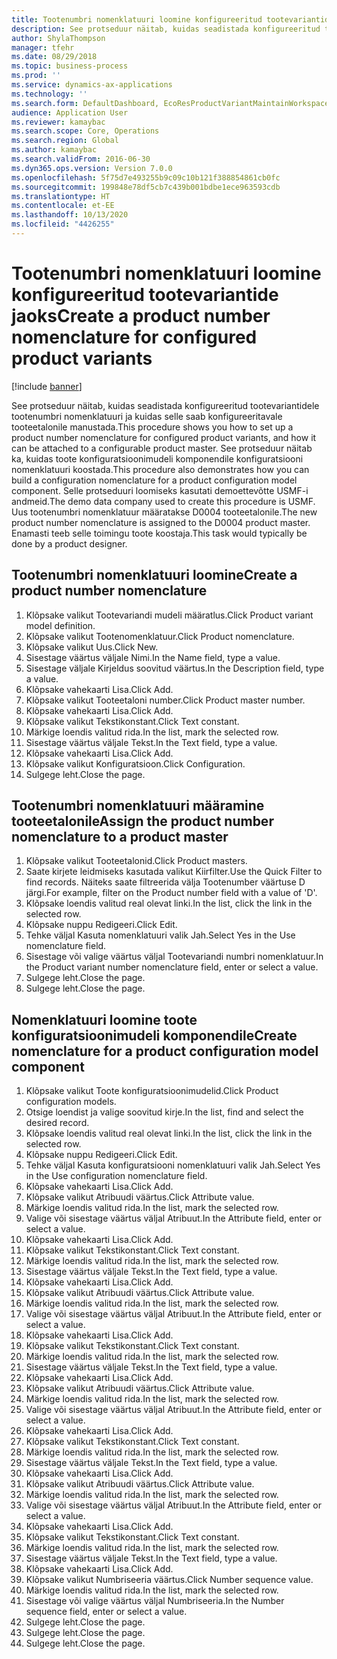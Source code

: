 ```yaml
---
title: Tootenumbri nomenklatuuri loomine konfigureeritud tootevariantide jaoks
description: See protseduur näitab, kuidas seadistada konfigureeritud tootevariantidele tootenumbri nomenklatuuri ja kuidas selle saab konfigureeritavale tooteetalonile manustada.
author: ShylaThompson
manager: tfehr
ms.date: 08/29/2018
ms.topic: business-process
ms.prod: ''
ms.service: dynamics-ax-applications
ms.technology: ''
ms.search.form: DefaultDashboard, EcoResProductVariantMaintainWorkspace, EcoResNomenclature, EcoResProductListPage, EcoResProductDetails, PCProductConfigurationModelListPage, PCProductConfigurationModelDetails
audience: Application User
ms.reviewer: kamaybac
ms.search.scope: Core, Operations
ms.search.region: Global
ms.author: kamaybac
ms.search.validFrom: 2016-06-30
ms.dyn365.ops.version: Version 7.0.0
ms.openlocfilehash: 5f75d7e493255b9c09c10b121f388854861cb0fc
ms.sourcegitcommit: 199848e78df5cb7c439b001bdbe1ece963593cdb
ms.translationtype: HT
ms.contentlocale: et-EE
ms.lasthandoff: 10/13/2020
ms.locfileid: "4426255"
---
```

# <a name="create-a-product-number-nomenclature-for-configured-product-variants"></a><span data-ttu-id="92573-103">Tootenumbri nomenklatuuri loomine konfigureeritud tootevariantide jaoks</span><span class="sxs-lookup"><span data-stu-id="92573-103">Create a product number nomenclature for configured product variants</span></span>

[!include [banner](../../includes/banner.md)]

<span data-ttu-id="92573-104">See protseduur näitab, kuidas seadistada konfigureeritud tootevariantidele tootenumbri nomenklatuuri ja kuidas selle saab konfigureeritavale tooteetalonile manustada.</span><span class="sxs-lookup"><span data-stu-id="92573-104">This procedure shows you how to set up a product number nomenclature for configured product variants, and how it can be attached to a configurable product master.</span></span> <span data-ttu-id="92573-105">See protseduur näitab ka, kuidas toote konfiguratsioonimudeli komponendile konfiguratsiooni nomenklatuuri koostada.</span><span class="sxs-lookup"><span data-stu-id="92573-105">This procedure also demonstrates how you can build a configuration nomenclature for a product configuration model component.</span></span> <span data-ttu-id="92573-106">Selle protseduuri loomiseks kasutati demoettevõtte USMF-i andmeid.</span><span class="sxs-lookup"><span data-stu-id="92573-106">The demo data company used to create this procedure is USMF.</span></span> <span data-ttu-id="92573-107">Uus tootenumbri nomenklatuur määratakse D0004 tooteetalonile.</span><span class="sxs-lookup"><span data-stu-id="92573-107">The new product number nomenclature is assigned to the D0004 product master.</span></span> <span data-ttu-id="92573-108">Enamasti teeb selle toimingu toote koostaja.</span><span class="sxs-lookup"><span data-stu-id="92573-108">This task would typically be done by a product designer.</span></span>


## <a name="create-a-product-number-nomenclature"></a><span data-ttu-id="92573-109">Tootenumbri nomenklatuuri loomine</span><span class="sxs-lookup"><span data-stu-id="92573-109">Create a product number nomenclature</span></span>
1. <span data-ttu-id="92573-110">Klõpsake valikut Tootevariandi mudeli määratlus.</span><span class="sxs-lookup"><span data-stu-id="92573-110">Click Product variant model definition.</span></span>
2. <span data-ttu-id="92573-111">Klõpsake valikut Tootenomenklatuur.</span><span class="sxs-lookup"><span data-stu-id="92573-111">Click Product nomenclature.</span></span>
3. <span data-ttu-id="92573-112">Klõpsake valikut Uus.</span><span class="sxs-lookup"><span data-stu-id="92573-112">Click New.</span></span>
4. <span data-ttu-id="92573-113">Sisestage väärtus väljale Nimi.</span><span class="sxs-lookup"><span data-stu-id="92573-113">In the Name field, type a value.</span></span>
5. <span data-ttu-id="92573-114">Sisestage väljale Kirjeldus soovitud väärtus.</span><span class="sxs-lookup"><span data-stu-id="92573-114">In the Description field, type a value.</span></span>
6. <span data-ttu-id="92573-115">Klõpsake vahekaarti Lisa.</span><span class="sxs-lookup"><span data-stu-id="92573-115">Click Add.</span></span>
7. <span data-ttu-id="92573-116">Klõpsake valikut Tooteetaloni number.</span><span class="sxs-lookup"><span data-stu-id="92573-116">Click Product master number.</span></span>
8. <span data-ttu-id="92573-117">Klõpsake vahekaarti Lisa.</span><span class="sxs-lookup"><span data-stu-id="92573-117">Click Add.</span></span>
9. <span data-ttu-id="92573-118">Klõpsake valikut Tekstikonstant.</span><span class="sxs-lookup"><span data-stu-id="92573-118">Click Text constant.</span></span>
10. <span data-ttu-id="92573-119">Märkige loendis valitud rida.</span><span class="sxs-lookup"><span data-stu-id="92573-119">In the list, mark the selected row.</span></span>
11. <span data-ttu-id="92573-120">Sisestage väärtus väljale Tekst.</span><span class="sxs-lookup"><span data-stu-id="92573-120">In the Text field, type a value.</span></span>
12. <span data-ttu-id="92573-121">Klõpsake vahekaarti Lisa.</span><span class="sxs-lookup"><span data-stu-id="92573-121">Click Add.</span></span>
13. <span data-ttu-id="92573-122">Klõpsake valikut Konfiguratsioon.</span><span class="sxs-lookup"><span data-stu-id="92573-122">Click Configuration.</span></span>
14. <span data-ttu-id="92573-123">Sulgege leht.</span><span class="sxs-lookup"><span data-stu-id="92573-123">Close the page.</span></span>

## <a name="assign-the-product-number-nomenclature-to-a-product-master"></a><span data-ttu-id="92573-124">Tootenumbri nomenklatuuri määramine tooteetalonile</span><span class="sxs-lookup"><span data-stu-id="92573-124">Assign the product number nomenclature to a product master</span></span>
1. <span data-ttu-id="92573-125">Klõpsake valikut Tooteetalonid.</span><span class="sxs-lookup"><span data-stu-id="92573-125">Click Product masters.</span></span>
2. <span data-ttu-id="92573-126">Saate kirjete leidmiseks kasutada valikut Kiirfilter.</span><span class="sxs-lookup"><span data-stu-id="92573-126">Use the Quick Filter to find records.</span></span> <span data-ttu-id="92573-127">Näiteks saate filtreerida välja Tootenumber väärtuse D järgi.</span><span class="sxs-lookup"><span data-stu-id="92573-127">For example, filter on the Product number field with a value of 'D'.</span></span>
3. <span data-ttu-id="92573-128">Klõpsake loendis valitud real olevat linki.</span><span class="sxs-lookup"><span data-stu-id="92573-128">In the list, click the link in the selected row.</span></span>
4. <span data-ttu-id="92573-129">Klõpsake nuppu Redigeeri.</span><span class="sxs-lookup"><span data-stu-id="92573-129">Click Edit.</span></span>
5. <span data-ttu-id="92573-130">Tehke väljal Kasuta nomenklatuuri valik Jah.</span><span class="sxs-lookup"><span data-stu-id="92573-130">Select Yes in the Use nomenclature field.</span></span>
6. <span data-ttu-id="92573-131">Sisestage või valige väärtus väljal Tootevariandi numbri nomenklatuur.</span><span class="sxs-lookup"><span data-stu-id="92573-131">In the Product variant number nomenclature field, enter or select a value.</span></span>
7. <span data-ttu-id="92573-132">Sulgege leht.</span><span class="sxs-lookup"><span data-stu-id="92573-132">Close the page.</span></span>
8. <span data-ttu-id="92573-133">Sulgege leht.</span><span class="sxs-lookup"><span data-stu-id="92573-133">Close the page.</span></span>

## <a name="create-nomenclature-for-a-product-configuration-model-component"></a><span data-ttu-id="92573-134">Nomenklatuuri loomine toote konfiguratsioonimudeli komponendile</span><span class="sxs-lookup"><span data-stu-id="92573-134">Create nomenclature for a product configuration model component</span></span>
1. <span data-ttu-id="92573-135">Klõpsake valikut Toote konfiguratsioonimudelid.</span><span class="sxs-lookup"><span data-stu-id="92573-135">Click Product configuration models.</span></span>
2. <span data-ttu-id="92573-136">Otsige loendist ja valige soovitud kirje.</span><span class="sxs-lookup"><span data-stu-id="92573-136">In the list, find and select the desired record.</span></span>
3. <span data-ttu-id="92573-137">Klõpsake loendis valitud real olevat linki.</span><span class="sxs-lookup"><span data-stu-id="92573-137">In the list, click the link in the selected row.</span></span>
4. <span data-ttu-id="92573-138">Klõpsake nuppu Redigeeri.</span><span class="sxs-lookup"><span data-stu-id="92573-138">Click Edit.</span></span>
5. <span data-ttu-id="92573-139">Tehke väljal Kasuta konfiguratsiooni nomenklatuuri valik Jah.</span><span class="sxs-lookup"><span data-stu-id="92573-139">Select Yes in the Use configuration nomenclature field.</span></span>
6. <span data-ttu-id="92573-140">Klõpsake vahekaarti Lisa.</span><span class="sxs-lookup"><span data-stu-id="92573-140">Click Add.</span></span>
7. <span data-ttu-id="92573-141">Klõpsake valikut Atribuudi väärtus.</span><span class="sxs-lookup"><span data-stu-id="92573-141">Click Attribute value.</span></span>
8. <span data-ttu-id="92573-142">Märkige loendis valitud rida.</span><span class="sxs-lookup"><span data-stu-id="92573-142">In the list, mark the selected row.</span></span>
9. <span data-ttu-id="92573-143">Valige või sisestage väärtus väljal Atribuut.</span><span class="sxs-lookup"><span data-stu-id="92573-143">In the Attribute field, enter or select a value.</span></span>
10. <span data-ttu-id="92573-144">Klõpsake vahekaarti Lisa.</span><span class="sxs-lookup"><span data-stu-id="92573-144">Click Add.</span></span>
11. <span data-ttu-id="92573-145">Klõpsake valikut Tekstikonstant.</span><span class="sxs-lookup"><span data-stu-id="92573-145">Click Text constant.</span></span>
12. <span data-ttu-id="92573-146">Märkige loendis valitud rida.</span><span class="sxs-lookup"><span data-stu-id="92573-146">In the list, mark the selected row.</span></span>
13. <span data-ttu-id="92573-147">Sisestage väärtus väljale Tekst.</span><span class="sxs-lookup"><span data-stu-id="92573-147">In the Text field, type a value.</span></span>
14. <span data-ttu-id="92573-148">Klõpsake vahekaarti Lisa.</span><span class="sxs-lookup"><span data-stu-id="92573-148">Click Add.</span></span>
15. <span data-ttu-id="92573-149">Klõpsake valikut Atribuudi väärtus.</span><span class="sxs-lookup"><span data-stu-id="92573-149">Click Attribute value.</span></span>
16. <span data-ttu-id="92573-150">Märkige loendis valitud rida.</span><span class="sxs-lookup"><span data-stu-id="92573-150">In the list, mark the selected row.</span></span>
17. <span data-ttu-id="92573-151">Valige või sisestage väärtus väljal Atribuut.</span><span class="sxs-lookup"><span data-stu-id="92573-151">In the Attribute field, enter or select a value.</span></span>
18. <span data-ttu-id="92573-152">Klõpsake vahekaarti Lisa.</span><span class="sxs-lookup"><span data-stu-id="92573-152">Click Add.</span></span>
19. <span data-ttu-id="92573-153">Klõpsake valikut Tekstikonstant.</span><span class="sxs-lookup"><span data-stu-id="92573-153">Click Text constant.</span></span>
20. <span data-ttu-id="92573-154">Märkige loendis valitud rida.</span><span class="sxs-lookup"><span data-stu-id="92573-154">In the list, mark the selected row.</span></span>
21. <span data-ttu-id="92573-155">Sisestage väärtus väljale Tekst.</span><span class="sxs-lookup"><span data-stu-id="92573-155">In the Text field, type a value.</span></span>
22. <span data-ttu-id="92573-156">Klõpsake vahekaarti Lisa.</span><span class="sxs-lookup"><span data-stu-id="92573-156">Click Add.</span></span>
23. <span data-ttu-id="92573-157">Klõpsake valikut Atribuudi väärtus.</span><span class="sxs-lookup"><span data-stu-id="92573-157">Click Attribute value.</span></span>
24. <span data-ttu-id="92573-158">Märkige loendis valitud rida.</span><span class="sxs-lookup"><span data-stu-id="92573-158">In the list, mark the selected row.</span></span>
25. <span data-ttu-id="92573-159">Valige või sisestage väärtus väljal Atribuut.</span><span class="sxs-lookup"><span data-stu-id="92573-159">In the Attribute field, enter or select a value.</span></span>
26. <span data-ttu-id="92573-160">Klõpsake vahekaarti Lisa.</span><span class="sxs-lookup"><span data-stu-id="92573-160">Click Add.</span></span>
27. <span data-ttu-id="92573-161">Klõpsake valikut Tekstikonstant.</span><span class="sxs-lookup"><span data-stu-id="92573-161">Click Text constant.</span></span>
28. <span data-ttu-id="92573-162">Märkige loendis valitud rida.</span><span class="sxs-lookup"><span data-stu-id="92573-162">In the list, mark the selected row.</span></span>
29. <span data-ttu-id="92573-163">Sisestage väärtus väljale Tekst.</span><span class="sxs-lookup"><span data-stu-id="92573-163">In the Text field, type a value.</span></span>
30. <span data-ttu-id="92573-164">Klõpsake vahekaarti Lisa.</span><span class="sxs-lookup"><span data-stu-id="92573-164">Click Add.</span></span>
31. <span data-ttu-id="92573-165">Klõpsake valikut Atribuudi väärtus.</span><span class="sxs-lookup"><span data-stu-id="92573-165">Click Attribute value.</span></span>
32. <span data-ttu-id="92573-166">Märkige loendis valitud rida.</span><span class="sxs-lookup"><span data-stu-id="92573-166">In the list, mark the selected row.</span></span>
33. <span data-ttu-id="92573-167">Valige või sisestage väärtus väljal Atribuut.</span><span class="sxs-lookup"><span data-stu-id="92573-167">In the Attribute field, enter or select a value.</span></span>
34. <span data-ttu-id="92573-168">Klõpsake vahekaarti Lisa.</span><span class="sxs-lookup"><span data-stu-id="92573-168">Click Add.</span></span>
35. <span data-ttu-id="92573-169">Klõpsake valikut Tekstikonstant.</span><span class="sxs-lookup"><span data-stu-id="92573-169">Click Text constant.</span></span>
36. <span data-ttu-id="92573-170">Märkige loendis valitud rida.</span><span class="sxs-lookup"><span data-stu-id="92573-170">In the list, mark the selected row.</span></span>
37. <span data-ttu-id="92573-171">Sisestage väärtus väljale Tekst.</span><span class="sxs-lookup"><span data-stu-id="92573-171">In the Text field, type a value.</span></span>
38. <span data-ttu-id="92573-172">Klõpsake vahekaarti Lisa.</span><span class="sxs-lookup"><span data-stu-id="92573-172">Click Add.</span></span>
39. <span data-ttu-id="92573-173">Klõpsake valikut Numbriseeria väärtus.</span><span class="sxs-lookup"><span data-stu-id="92573-173">Click Number sequence value.</span></span>
40. <span data-ttu-id="92573-174">Märkige loendis valitud rida.</span><span class="sxs-lookup"><span data-stu-id="92573-174">In the list, mark the selected row.</span></span>
41. <span data-ttu-id="92573-175">Sisestage või valige väärtus väljal Numbriseeria.</span><span class="sxs-lookup"><span data-stu-id="92573-175">In the Number sequence field, enter or select a value.</span></span>
42. <span data-ttu-id="92573-176">Sulgege leht.</span><span class="sxs-lookup"><span data-stu-id="92573-176">Close the page.</span></span>
43. <span data-ttu-id="92573-177">Sulgege leht.</span><span class="sxs-lookup"><span data-stu-id="92573-177">Close the page.</span></span>
44. <span data-ttu-id="92573-178">Sulgege leht.</span><span class="sxs-lookup"><span data-stu-id="92573-178">Close the page.</span></span>

